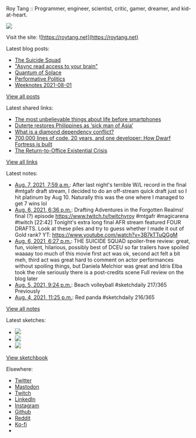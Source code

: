 Roy Tang :: Programmer, engineer, scientist, critic, gamer, dreamer, and kid-at-heart.

![](https://roytang.net/static/img/profile.jpg)

Visit the site: ![https://roytang.net](https://roytang.net)

Latest blog posts:

- [The Suicide Squad](https://roytang.net/2021/08/the-suicide-squad/)
- [&quot;Async read access to your brain&quot;](https://roytang.net/2021/08/async-read-access/)
- [Quantum of Solace](https://roytang.net/2021/08/quantum-of-solace/)
- [Performative Politics](https://roytang.net/2021/08/performative-politics/)
- [Weeknotes 2021-08-01](https://roytang.net/2021/08/weeknotes-2021-08-01/)

[View all posts](https://roytang.net/blog)

Latest shared links:

- [The most unbelievable things about life before smartphones](https://roytang.net/2021/08/the-most-unbelievable-things-about-life-before-smartphones/)
- [Duterte restores Philippines as ‘sick man of Asia’](https://roytang.net/2021/08/duterte-restores-philippines-as-sick-man-of-asia/)
- [What is a diamond dependency conflict?](https://roytang.net/2021/08/what-is-a-diamond-dependency-conflict/)
- [700,000 lines of code, 20 years, and one developer: How Dwarf Fortress is built](https://roytang.net/2021/08/700000-lines-of-code-20-years-and-one-developer-how-dwarf-fortress-is-built/)
- [The Return-to-Office Existential Crisis](https://roytang.net/2021/07/the-return-to-office-existential-crisis/)

[View all links](https://roytang.net/links)

Latest notes:

- [Aug. 7, 2021, 7:59 a.m.](https://roytang.net/2021/08/1423796016222937090/): After last night&#x27;s terrible W/L record in the final #mtgafr draft stream, I decided to do an off-stream quick draft just so I hit platinum by Aug 10. Naturally this was the one where I managed to get 7 wins lol
- [Aug. 6, 2021, 6:36 p.m.](https://roytang.net/2021/08/1423593848127770630/): Drafting Adventures in the Forgotten Realms! final (?) episode https://www.twitch.tv/twitchyroy #mtgafr #magicarena #twitch [22:42] Tonight&#x27;s extra long final AFR stream featured FOUR DRAFTS. Look at these piles and try to guess whether I made it out of Gold rank? YT: https://www.youtube.com/watch?v=3B7kTTuQGgM
- [Aug. 6, 2021, 6:27 p.m.](https://roytang.net/2021/08/12cbfc5fe2bf124a832da481095c364b/): THE SUICIDE SQUAD spoiler-free review: great, fun, violent, hilarious, possibly best of DCEU so far trailers have spoiled waaaay too much of this movie first act was ok, second act felt a bit meh, third act was great hard to comment on actor performances without spoiling things, but Daniela Melchior was great and Idris Elba took the role seriously there is a post-credits scene Full review on the blog later
- [Aug. 5, 2021, 9:24 p.m.](https://roytang.net/2021/08/1423273687017394177/): Beach volleyball #sketchdaily 217/365 Previously
- [Aug. 4, 2021, 11:25 p.m.](https://roytang.net/2021/08/1422941887971790850/): Red panda #sketchdaily 216/365

[View all notes](https://roytang.net/notes)

Latest sketches:


- ![](https://roytang.net/media/cache/6f/14/6f14e53f113deb1f6dd01e74375edeb6.jpg)
- ![](https://roytang.net/media/cache/70/88/7088777b69c75172a47f2c9a404623a9.jpg)
- ![](https://roytang.net/media/cache/01/03/0103a4b3a40155659602e5eadd556f26.jpg)

[View sketchbook](https://roytang.net/albums/sketchbook)


Elsewhere:

- [Twitter](https://twitter.com/roytang)
- [Mastodon](https://mastodon.technology/@roytang)
- [Twitch](https://twitch.tv/twitchyroy)
- [LinkedIn](https://www.linkedin.com/in/roytang)
- [Instagram](https://instagram.com/roytang0400)
- [Github](https://github.com/roytang)
- [Reddit](https://reddit.com/u/hungryroy)
- [Ko-fi](https://ko-fi.com/roytang)
- [](mailto:hello@roytang.net)